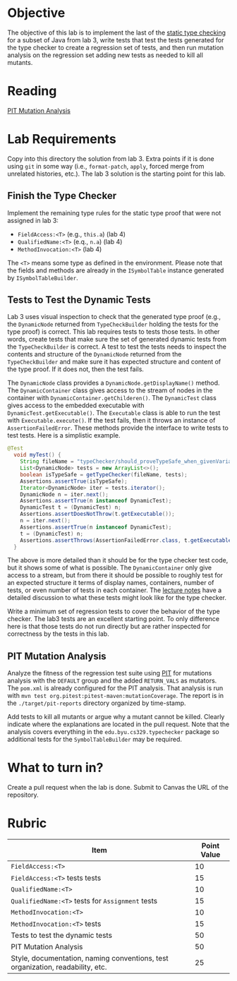 # Objective

The objective of this lab is to implement the last of the [static type checking](https://en.wikipedia.org/wiki/Type_system#Static_type_checking) for a subset of Java from lab 3, write tests that test the tests generated for the type checker to create a regression set of tests, and then run mutation analysis on the regression set adding new tests as needed to kill all mutants.

# Reading

[PIT Mutation Analysis](https://bitbucket.org/byucs329/byu-cs-329-lecture-notes/src/master/pit-mutation-analysis/mutation-analysis.md)

# Lab Requirements

Copy into this directory the solution from lab 3. Extra points if it is done using `git` in some way (i.e., `format-patch`, `apply`, forced merge from unrelated histories, etc.). The lab 3 solution is the starting point for this lab.

## Finish the Type Checker

Implement the remaining type rules for the static type proof that were not assigned in lab 3:

  * `FieldAccess:<T>` (e.g., `this.a`) (lab 4)
  * `QualifiedName:<T>` (e.q., `n.a`) (lab 4)
  * `MethodInvocation:<T>` (lab 4)

The `<T>` means some type as defined in the environment. Please note that the fields and methods are already in the `ISymbolTable` instance generated by `ISymbolTableBuilder`.

## Tests to Test the Dynamic Tests

Lab 3 uses visual inspection to check that the generated type proof (e.g., the `DynamicNode` returned from `TypeCheckBuilder` holding the tests for the type proof) is correct. This lab requires tests to tests those tests. In other words, create tests that make sure the set of generated dynamic tests from the `TypeCheckBuilder` is correct. A test to test the tests needs to inspect the contents and structure of the `DynamicNode` returned from the `TypeCheckBuilder` and make sure it has expected structure and content of the type proof. If it does not, then the test fails. 

The `DynamicNode` class provides a `DynamicNode.getDisplayName()` method. The `DynamicContainer` class gives access to the stream of nodes in the container with `DynamicContainer.getChilderen()`. The `DynamicTest` class gives access to the embedded executable with `DynamicTest.getExecutable()`. The `Executable` class is able to run the test with `Executable.execute()`. If the test fails, then it throws an instance of `AssertionFailedError`. These methods provide the interface to write tests to test tests. Here is a simplistic example.

```java
@Test
  void myTest() {
    String fileName = "typeChecker/should_proveTypeSafe_when_givenVariableDeclrationsWithCompatibleInits.java";
    List<DynamicNode> tests = new ArrayList<>();
    boolean isTypeSafe = getTypeChecker(fileName, tests);
    Assertions.assertTrue(isTypeSafe);
    Iterator<DynamicNode> iter = tests.iterator();
    DynamicNode n = iter.next();
    Assertions.assertTrue(n instanceof DynamicTest);
    DynamicTest t = (DynamicTest) n;
    Assertions.assertDoesNotThrow(t.getExecutable());
    n = iter.next();
    Assertions.assertTrue(n instanceof DynamicTest);
    t = (DynamicTest) n;
    Assertions.assertThrows(AssertionFailedError.class, t.getExecutable());
  }
```

The above is more detailed than it should be for the type checker test code, but it shows some of what is possible. The `DynamicContainer` only give access to a stream, but from there it should be possible to roughly test for an expected structure it terms of display names, containers, number of tests, or even number of tests in each container.  The [lecture notes](https://bitbucket.org/byucs329/byu-cs-329-lecture-notes/src/master/type-checking.md) have a detailed discussion to what these tests might look like for the type checker.

Write a minimum set of regression tests to cover the behavior of the type checker. The lab3 tests are an excellent starting point. To only difference here is that those tests do not run directly but are rather inspected for correctness by the tests in this lab.

## PIT Mutation Analysis

Analyze the fitness of the regression test suite using [PIT](http://pitest.org) for mutations analysis with the `DEFAULT` group and the added `RETURN_VALS` as mutators. The `pom.xml` is already configured for the PIT analysis. That analysis is run with `mvn test org.pitest:pitest-maven:mutationCoverage`. The report is in the `./target/pit-reports` directory organized by time-stamp. 

Add tests to kill all mutants or argue why a mutant cannot be killed. Clearly indicate where the explanations are located in the pull request. Note that the analysis covers everything in the `edu.byu.cs329.typechecker` package so additional tests for the `SymbolTableBuilder` may be required.

# What to turn in?

Create a pull request when the lab is done. Submit to Canvas the URL of the repository.

# Rubric

| Item | Point Value |
| ------- | ----------- |
| `FieldAccess:<T>` | 10 | 
| `FieldAccess:<T>` tests tests| 15 |
| `QualifiedName:<T>`| 10 | 
| `QualifiedName:<T>` tests for `Assignment` tests | 15 | 
| `MethodInvocation:<T>` | 10 |
| `MethodInvocation:<T>` tests | 15 |
| Tests to test the dynamic tests | 50 |
| PIT Mutation Analysis | 50 |
| Style, documentation, naming conventions, test organization, readability, etc. | 25 |
